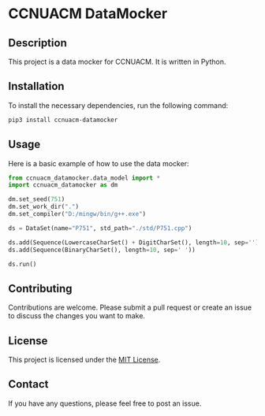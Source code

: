 # CCNUACM DataMocker

## Description

This project is a data mocker for CCNUACM. It is written in Python.

## Installation

To install the necessary dependencies, run the following command:

```bash
pip3 install ccnuacm-datamocker
```

## Usage

Here is a basic example of how to use the data mocker:

```python
from ccnuacm_datamocker.data_model import *
import ccnuacm_datamocker as dm

dm.set_seed(751)
dm.set_work_dir(".")
dm.set_compiler("D:/mingw/bin/g++.exe")

ds = DataSet(name="P751", std_path="./std/P751.cpp")

ds.add(Sequence(LowercaseCharSet() + DigitCharSet(), length=10, sep=''))
ds.add(Sequence(BinaryCharSet(), length=10, sep=' '))

ds.run()
```

## Contributing

Contributions are welcome. Please submit a pull request or create an issue to discuss the changes you want to make.

## License

This project is licensed under the [MIT License](LICENSE).

## Contact

If you have any questions, please feel free to post an issue.

